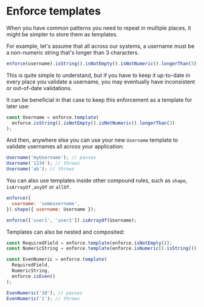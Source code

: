 # Enforce templates

When you have common patterns you need to repeat in multiple places, it might be simpler to store them as templates.

For example, let's assume that all across our systems, a username must be a non-numeric string that's longer than 3 characters.

```js
enforce(username).isString().isNotEmpty().isNotNumeric().longerThan(3);
```

This is quite simple to understand, but if you have to keep it up-to-date in every place you validate a username, you may eventually have inconsistent or out-of-date validations.

It can be beneficial in that case to keep this enforcement as a template for later use:

```js
const Username = enforce.template(
  enforce.isString().isNotEmpty().isNotNumeric().longerThan(3)
);
```

And then, anywhere else you can use your new `Username` template to validate usernames all across your application:

```js
Username('myUsername'); // passes
Username('1234'); // throws
Username('ab'); // throws
```

You can also use templates inside other compound rules, such as `shape`, `isArrayOf` ,`anyOf` or `allOf`.

```js
enforce({
  username: 'someusername',
}).shape({ username: Username });

enforce(['user1', 'user2']).isArrayOf(Username);
```

Templates can also be nested and composited:

```js
const RequiredField = enforce.template(enforce.isNotEmpty());
const NumericString = enforce.template(enforce.isNumeric().isString());

const EvenNumeric = enforce.template(
  RequiredField,
  NumericString,
  enforce.isEven()
);

EvenNumeric('10'); // passes
EvenNumeric('1'); // throws
```
